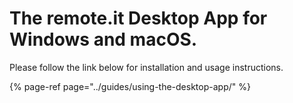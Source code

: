 # The remote.it Desktop App for Windows and macOS.

Please follow the link below for installation and usage instructions.

{% page-ref page="../guides/using-the-desktop-app/" %}



